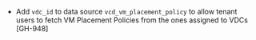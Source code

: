 * Add `vdc_id` to data source `vcd_vm_placement_policy` to allow tenant users to fetch VM Placement Policies from
  the ones assigned to VDCs [GH-948]
